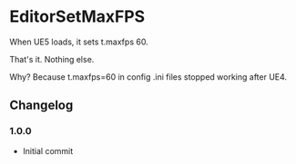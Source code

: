 # EditorSetMaxFPS

When UE5 loads, it sets t.maxfps 60.

That's it. Nothing else.

Why? Because t.maxfps=60 in config .ini files stopped working after UE4.

## Changelog

### 1.0.0
* Initial commit
